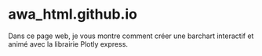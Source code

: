 # awa_html.github.io
Dans ce page web, je vous montre comment créer une barchart interactif et animé avec la librairie Plotly express. 
